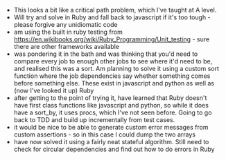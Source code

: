* This looks a bit like a critical path problem, which I've taught at A level.
* Will try and solve in Ruby and fall back to javascript if it's too tough - please forgive any unidiomatic code
* am using the built in ruby testing from https://en.wikibooks.org/wiki/Ruby_Programming/Unit_testing - sure there are other frameworks available
* was pondering it in the bath and was thinking that you'd need to compare every job to enough other jobs to see where it'd need to be, and realised this was a sort. Am planning to solve it using a custom sort function where the job dependencies say whether something comes before something else. These exist in javascript and python as well as (now I've looked it up) Ruby
* after getting to the point of trying it, have learned that Ruby doesn't have first class functions like javascript and python, so while it does have a sort_by, it uses procs, which I've not seen before. Going to go back to TDD and build up incrementally from test cases.
* it would be nice to be able to generate custom error messages from custom assertions - so in this case I could dump the two arrays
* have now solved it using a fairly neat stateful algorithm. Still need to check for circular dependencies and find out how to do errors in Ruby